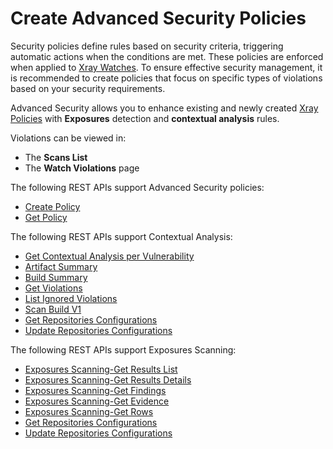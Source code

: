 # Create Advanced Security Policies

Security policies define rules based on security criteria, triggering automatic actions when the conditions are met. These policies are enforced when applied to [Xray Watches](../../../xray/features-and-capabilities/sdlc-policy-mangement/watches.md). To ensure effective security management, it is recommended to create policies that focus on specific types of violations based on your security requirements.&#x20;

Advanced Security allows you to enhance existing and newly created [Xray Policies](../../../xray/features-and-capabilities/sdlc-policy-mangement/) with **Exposures** detection and **contextual analysis** rules.

Violations can be viewed in:

* The **Scans List**
* The **Watch Violations** page

The following REST APIs support Advanced Security policies:

* [Create Policy](https://jfrog.com/help/r/xray-rest-apis/create-policy?tocId=3AX1LFxgXidUwU280usJNQ)
* [Get Policy](https://jfrog.com/help/r/xray-rest-apis/get-policy?tocId=p1jFjFMN30A9Ydm4fSs23Q)

The following REST APIs support Contextual Analysis:

* [Get Contextual Analysis per Vulnerability](https://jfrog.com/help/access?ft:clusterId=UUID-00e06ac2-7e82-93d5-a26a-cc03a574e418)
* [Artifact Summary](https://jfrog.com/help/access?ft:clusterId=UUID-9014965c-7895-9083-e723-0490dd12fe5f)
* [Build Summary](https://jfrog.com/help/r/xray-rest-apis/build-summary)
* [Get Violations](https://jfrog.com/help/r/xray-rest-apis/get-violations)
* [List Ignored Violations](https://jfrog.com/help/r/xray-rest-apis/list-ignored-violations)
* [Scan Build V1](https://jfrog.com/help/r/xray-rest-apis/scan-build-v1)
* [Get Repositories Configurations](https://jfrog.com/help/access?ft:clusterId=UUID-087c285b-3fb9-b97a-4a94-227c98ceae78)
* [Update Repositories Configurations](https://jfrog.com/help/access?ft:clusterId=UUID-dfc289b8-5668-ed3d-c054-0c71a1a30b08)

The following REST APIs support Exposures Scanning:

* [Exposures Scanning-Get Results List](https://jfrog.com/help/r/xray-rest-apis/exposures-scanning-get-results-list)
* [Exposures Scanning-Get Results Details](https://jfrog.com/help/r/xray-rest-apis/exposures-scanning-get-results-details)
* [Exposures Scanning-Get Findings](https://jfrog.com/help/r/xray-rest-apis/exposures-scanning-get-findings)
* [Exposures Scanning-Get Evidence](https://jfrog.com/help/r/xray-rest-apis/exposures-scanning-get-evidence)
* [Exposures Scanning-Get Rows](https://jfrog.com/help/r/xray-rest-apis/exposures-scanning-get-rows)
* [Get Repositories Configurations](https://jfrog.com/help/r/xray-rest-apis/get-repositories-configurations)
* [Update Repositories Configurations](https://jfrog.com/help/r/xray-rest-apis/update-repositories-configurations)
